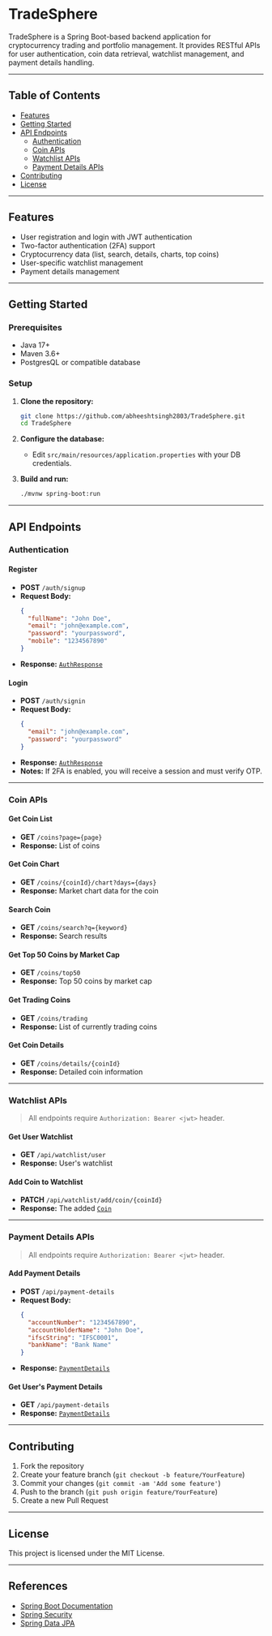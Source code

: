# TradeSphere

TradeSphere is a Spring Boot-based backend application for cryptocurrency trading and portfolio management. It provides RESTful APIs for user authentication, coin data retrieval, watchlist management, and payment details handling.

---

## Table of Contents

- [Features](#features)
- [Getting Started](#getting-started)
- [API Endpoints](#api-endpoints)
  - [Authentication](#authentication)
  - [Coin APIs](#coin-apis)
  - [Watchlist APIs](#watchlist-apis)
  - [Payment Details APIs](#payment-details-apis)
- [Contributing](#contributing)
- [License](#license)

---

## Features

- User registration and login with JWT authentication
- Two-factor authentication (2FA) support
- Cryptocurrency data (list, search, details, charts, top coins)
- User-specific watchlist management
- Payment details management

---

## Getting Started

### Prerequisites

- Java 17+
- Maven 3.6+
- PostgresQL or compatible database

### Setup

1. **Clone the repository:**
   ```sh
   git clone https://github.com/abheeshtsingh2803/TradeSphere.git
   cd TradeSphere
   ```

2. **Configure the database:**
   - Edit `src/main/resources/application.properties` with your DB credentials.

3. **Build and run:**
   ```sh
   ./mvnw spring-boot:run
   ```

---

## API Endpoints

### Authentication

#### Register

- **POST** `/auth/signup`
- **Request Body:**
  ```json
  {
    "fullName": "John Doe",
    "email": "john@example.com",
    "password": "yourpassword",
    "mobile": "1234567890"
  }
  ```
- **Response:** [`AuthResponse`](src/main/java/com/example/response/AuthResponse.java)

#### Login

- **POST** `/auth/signin`
- **Request Body:**
  ```json
  {
    "email": "john@example.com",
    "password": "yourpassword"
  }
  ```
- **Response:** [`AuthResponse`](src/main/java/com/example/response/AuthResponse.java)
- **Notes:** If 2FA is enabled, you will receive a session and must verify OTP.

---

### Coin APIs

#### Get Coin List

- **GET** `/coins?page={page}`
- **Response:** List of coins

#### Get Coin Chart

- **GET** `/coins/{coinId}/chart?days={days}`
- **Response:** Market chart data for the coin

#### Search Coin

- **GET** `/coins/search?q={keyword}`
- **Response:** Search results

#### Get Top 50 Coins by Market Cap

- **GET** `/coins/top50`
- **Response:** Top 50 coins by market cap

#### Get Trading Coins

- **GET** `/coins/trading`
- **Response:** List of currently trading coins

#### Get Coin Details

- **GET** `/coins/details/{coinId}`
- **Response:** Detailed coin information

---

### Watchlist APIs

> All endpoints require `Authorization: Bearer <jwt>` header.

#### Get User Watchlist

- **GET** `/api/watchlist/user`
- **Response:** User's watchlist

#### Add Coin to Watchlist

- **PATCH** `/api/watchlist/add/coin/{coinId}`
- **Response:** The added [`Coin`](src/main/java/com/example/model/Coin.java)

---

### Payment Details APIs

> All endpoints require `Authorization: Bearer <jwt>` header.

#### Add Payment Details

- **POST** `/api/payment-details`
- **Request Body:**
  ```json
  {
    "accountNumber": "1234567890",
    "accountHolderName": "John Doe",
    "ifscString": "IFSC0001",
    "bankName": "Bank Name"
  }
  ```
- **Response:** [`PaymentDetails`](src/main/java/com/example/model/PaymentDetails.java)

#### Get User's Payment Details

- **GET** `/api/payment-details`
- **Response:** [`PaymentDetails`](src/main/java/com/example/model/PaymentDetails.java)

---

## Contributing

1. Fork the repository
2. Create your feature branch (`git checkout -b feature/YourFeature`)
3. Commit your changes (`git commit -am 'Add some feature'`)
4. Push to the branch (`git push origin feature/YourFeature`)
5. Create a new Pull Request

---

## License

This project is licensed under the MIT License.

---

## References

- [Spring Boot Documentation](https://docs.spring.io/spring-boot/docs/current/reference/html/)
- [Spring Security](https://docs.spring.io/spring-security/site/docs/current/reference/html5/)
- [Spring Data JPA](https://spring.io/projects/spring-data-jpa)
